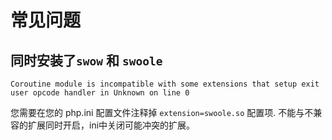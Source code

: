 # 常见问题

## 同时安装了`swow` 和 `swoole`

```
Coroutine module is incompatible with some extensions that setup exit user opcode handler in Unknown on line 0
```
您需要在您的 php.ini 配置文件注释掉 `extension=swoole.so` 配置项.
不能与不兼容的扩展同时开启，ini中关闭可能冲突的扩展。

